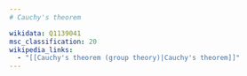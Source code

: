 ```yaml
---
# Cauchy's theorem

wikidata: Q1139041
msc_classification: 20
wikipedia_links:
  - "[[Cauchy's theorem (group theory)|Cauchy's theorem]]"
---
```

